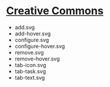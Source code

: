 # [Creative Commons](https://creativecommons.org/licenses/by/4.0/legalcode)

- add.svg
- add-hover.svg
- configure.svg
- configure-hover.svg
- remove.svg
- remove-hover.svg
- tab-icon.svg
- tab-task.svg
- tab-text.svg
